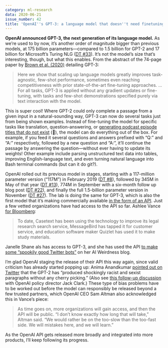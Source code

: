```yaml
---
category: ml-research
data: 2020-06-21
issue_number: 42
title: 'OpenAI''s GPT-3: a language model that doesn''t need finetuning'
---
```


**OpenAI announced GPT-3, the next generation of its language model.**
As we’re used to by now, it’s another order of magnitude bigger than previous models, at 175 billion parameters—compared to 1.5 billion for GPT-2 and 17 billion for Microsoft’s Turing NLG ([DT #33](https://dynamicallytyped.com/issues/33-billie-eilish-answers-ai-generated-interview-questions-visual-search-for-aerial-imagery-and-the-tech-won-t-drill-it-pledge-224742?utm_campaign=Dynamically%20Typed&utm_medium=email&utm_source=Revue%20newsletter)).
It’s not the model’s size that’s interesting, though, but what this enables.
From the abstract of the 74-page paper by [Brown et al.
(2020)](https://arxiv.org/abs/2005.14165?utm_campaign=Dynamically%20Typed&utm_medium=email&utm_source=Revue%20newsletter) detailing GPT-3:

> Here we show that scaling up language models greatly improves task-agnostic, few-shot performance, sometimes even reaching competitiveness with prior state-of-the-art fine-tuning approaches.
> … For all tasks, GPT-3 is applied without any gradient updates or fine-tuning, with tasks and few-shot demonstrations specified purely via text interaction with the model.

This is super cool!
Where GPT-2 could only complete a passage from a given input in a natural-sounding way, GPT-3 can now do several tasks just from being shown examples.
Instead of fine-tuning the model for specific tasks like translation, question-answering, or [generating podcast episode titles that do not exist](https://twitter.com/layon_overwhale/status/1271350574815088643?s=20&utm_campaign=Dynamically%20Typed&utm_medium=email&utm_source=Revue%20newsletter) (👀), the model can do everything out of the box.
For example, if you feed it several questions and answers prefixed with “Q:” and “A:” respectively, followed by a new question and “A:”, it’ll continue the passage by answering the question—without ever having to update its weights!
Other example include parsing unstructured text data into tables, improving English-language text, and even turning natural language into Bash terminal commands (but can it do git?).

OpenAI rolled out its previous model in stages, starting with a 117-million parameter version (“117M”) in February 2019 ([DT #8](https://dynamicallytyped.com/issues/8-should-openai-open-source-their-impressive-new-language-model-161119?utm_campaign=Dynamically%20Typed&utm_medium=email&utm_source=Revue%20newsletter)), followed by 345M in May of that year ([DT #13](https://dynamicallytyped.com/issues/13-caption-this-new-ai-powered-features-at-google-i-o-and-openai-s-staged-gpt-2-release-175669?utm_campaign=Dynamically%20Typed&utm_medium=email&utm_source=Revue%20newsletter)), 774M in September with a six-month follow up blog post ([DT #22](https://dynamicallytyped.com/issues/22-mobile-apps-that-identify-plant-species-ai-powered-posture-correction-and-my-new-job-197292?utm_campaign=Dynamically%20Typed&utm_medium=email&utm_source=Revue%20newsletter)), and finally the full 1.5-billion parameter version in November ([DT #27](https://dynamicallytyped.com/issues/27-google-s-teachable-machine-2-0-openai-s-gpt-2-xl-and-capturing-solar-energy-with-ai-209719?utm_campaign=Dynamically%20Typed&utm_medium=email&utm_source=Revue%20newsletter)).
The lab is doing the same for GPT-3, which is also the first model that it’s making commercially available [in the form of an API](https://beta.openai.com/?demo=2&utm_campaign=Dynamically%20Typed&utm_medium=email&utm_source=Revue%20newsletter).
Just a few vetted organizations have had access to the API so far.
Ashlee Vance [for Bloomberg](https://www.bloomberg.com/news/articles/2020-06-11/trillions-of-words-analyzed-openai-sets-loose-ai-language-colossus?utm_campaign=Dynamically%20Typed&utm_medium=email&utm_source=Revue%20newsletter):

> To date, Casetext has been using the technology to improve its legal research search service, MessageBird has tapped it for customer service, and education software maker Quizlet has used it to make study materials.

Janelle Shane als has access to GPT-3, and she has used the API [to make some “spookily good Twitter bots”](https://aiweirdness.com/post/620645957819875328/this-is-the-openai-api-it-makes-spookily-good/amp?utm_campaign=Dynamically%20Typed&utm_medium=email&utm_source=Revue%20newsletter) on her AI Weirdness blog.

I’m glad OpenAI staging the release of their API this way again, since valid criticism has already started popping up: Anima Anandkumar [pointed out on Twitter](https://twitter.com/AnimaAnandkumar/status/1271137176529416193?utm_campaign=Dynamically%20Typed&utm_medium=email&utm_source=Revue%20newsletter) that the GPT-2 has “produced shockingly racist and sexist paragraphs without any cherry picking.” (Also see [this follow-up discussion](https://twitter.com/erikbryn/status/1271544917412610048?utm_campaign=Dynamically%20Typed&utm_medium=email&utm_source=Revue%20newsletter) with OpenAI policy director Jack Clark.) These type of bias problems have to be worked out before the model can responsibly be released beyond a few trusted partners, which OpenAI CEO Sam Altman also acknowledged this in Vance’s piece:

> As time goes on, more organizations will gain access, and then the API will be public.
> “I don’t know exactly how long that will take,” Altman said.
> “We would rather be on the too-slow than the too-fast side.
> We will mistakes here, and we will learn.”

As the OpenAI API gets released more broadly and integrated into more products, I’ll keep following its progress.